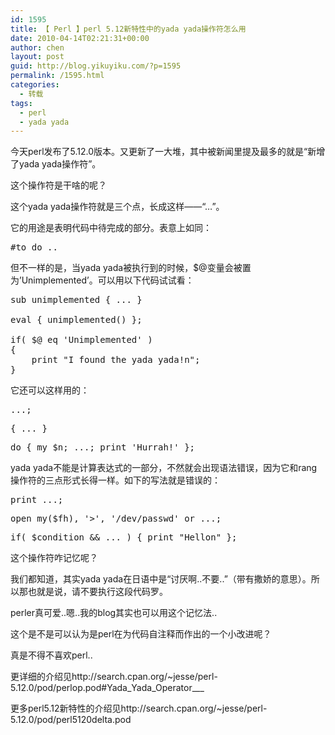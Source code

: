 ```yaml
---
id: 1595
title: 【 Perl 】perl 5.12新特性中的yada yada操作符怎么用
date: 2010-04-14T02:21:31+00:00
author: chen
layout: post
guid: http://blog.yikuyiku.com/?p=1595
permalink: /1595.html
categories:
  - 转载
tags:
  - perl
  - yada yada
---
```

今天perl发布了5.12.0版本。又更新了一大堆，其中被新闻里提及最多的就是“新增了yada yada操作符”。

这个操作符是干啥的呢？

这个yada yada操作符就是三个点，长成这样——“&#8230;”。

它的用途是表明代码中待完成的部分。表意上如同：

<pre class="brush: bash">#to do ..
</pre>

但不一样的是，当yada yada被执行到的时候，$@变量会被置为&#8217;Unimplemented&#8217;。可以用以下代码试试看：

<pre class="brush: bash">sub unimplemented { ... }

eval { unimplemented() };

if( $@ eq 'Unimplemented' )
{
    print "I found the yada yada!n";
}
</pre>

它还可以这样用的：

<pre class="brush: bash">...;
</pre>

<pre class="brush: bash">{ ... }
</pre>

<pre class="brush: bash">do { my $n; ...; print 'Hurrah!' };
</pre>

yada yada不能是计算表达式的一部分，不然就会出现语法错误，因为它和rang操作符的三点形式长得一样。如下的写法就是错误的：

<pre class="brush: bash">print ...;
</pre>

<pre class="brush: bash">open my($fh), '&gt;', '/dev/passwd' or ...;
</pre>

<pre class="brush: bash">if( $condition && ... ) { print "Hellon" };
</pre>

这个操作符咋记忆呢？

我们都知道，其实yada yada在日语中是“讨厌啊..不要..”（带有撒娇的意思）。所以那也就是说，请不要执行这段代码罗。

perler真可爱..嗯..我的blog其实也可以用这个记忆法..

这个是不是可以认为是perl在为代码自注释而作出的一个小改进呢？

真是不得不喜欢perl..

更详细的介绍见http://search.cpan.org/~jesse/perl-5.12.0/pod/perlop.pod#Yada\_Yada\_Operator\___

更多perl5.12新特性的介绍见http://search.cpan.org/~jesse/perl-5.12.0/pod/perl5120delta.pod